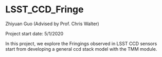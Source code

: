 # LSST_CCD_Fringe

Zhiyuan Guo (Advised by Prof. Chris Walter)

Project start date: 5/1/2020

In this project, we explore the Fringings observed in LSST CCD sensors start from developing a general ccd stack model with the TMM module.
